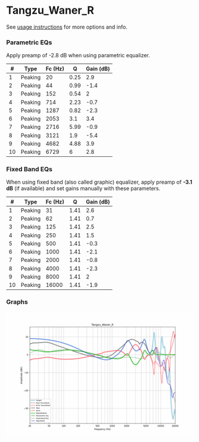 # Tangzu_Waner_R
See [usage instructions](https://github.com/jaakkopasanen/AutoEq#usage) for more options and info.

### Parametric EQs
Apply preamp of -2.8 dB when using parametric equalizer.

|   # | Type    |   Fc (Hz) |    Q |   Gain (dB) |
|-----|---------|-----------|------|-------------|
|   1 | Peaking |        20 | 0.25 |         2.9 |
|   2 | Peaking |        44 | 0.99 |        -1.4 |
|   3 | Peaking |       152 | 0.54 |         2   |
|   4 | Peaking |       714 | 2.23 |        -0.7 |
|   5 | Peaking |      1287 | 0.82 |        -2.3 |
|   6 | Peaking |      2053 | 3.1  |         3.4 |
|   7 | Peaking |      2716 | 5.99 |        -0.9 |
|   8 | Peaking |      3121 | 1.9  |        -5.4 |
|   9 | Peaking |      4682 | 4.88 |         3.9 |
|  10 | Peaking |      6729 | 6    |         2.8 |

### Fixed Band EQs
When using fixed band (also called graphic) equalizer, apply preamp of **-3.1 dB** (if available) and set gains manually with these parameters.

|   # | Type    |   Fc (Hz) |    Q |   Gain (dB) |
|-----|---------|-----------|------|-------------|
|   1 | Peaking |        31 | 1.41 |         2.6 |
|   2 | Peaking |        62 | 1.41 |         0.7 |
|   3 | Peaking |       125 | 1.41 |         2.5 |
|   4 | Peaking |       250 | 1.41 |         1.5 |
|   5 | Peaking |       500 | 1.41 |        -0.3 |
|   6 | Peaking |      1000 | 1.41 |        -2.1 |
|   7 | Peaking |      2000 | 1.41 |        -0.8 |
|   8 | Peaking |      4000 | 1.41 |        -2.3 |
|   9 | Peaking |      8000 | 1.41 |         2   |
|  10 | Peaking |     16000 | 1.41 |        -1.9 |

### Graphs
![](./Tangzu_Waner_R.png)
